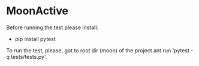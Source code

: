 # MoonActive
Before running the test please install:
- pip install pytest

To run the test, please, got to root dir (moon) of the project ant run 'pytest -q tests/tests.py'. 